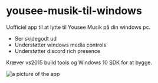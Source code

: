 # yousee-musik-til-windows
Uofficiel app til at lytte til Yousee Musik på din windows pc.

- Ser skidegodt ud
- Understøtter windows media controls
- Understøtter discord rich presence

Kræver vs2015 build tools og Windows 10 SDK for at bygge.

![a picture of the app](https://i.imgur.com/Zph4qI3.png "Billede af appen")
